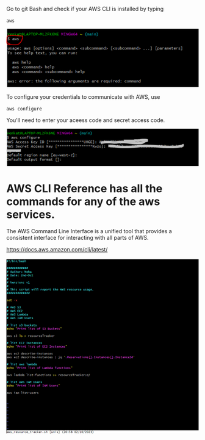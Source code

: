 Go to git Bash and check if your AWS CLI is installed by typing
    
    aws 

![Alt text](image.png)

To configure your credentials to communicate with AWS, use
    
    aws configure

You'll need to enter your aceess code and secret access code.

![Alt text](image-1.png)


# AWS CLI Reference has all the commands for any of the aws services.

The AWS Command Line Interface is a unified tool that provides a consistent interface for interacting with all parts of AWS.

https://docs.aws.amazon.com/cli/latest/


![Alt text](image-2.png)